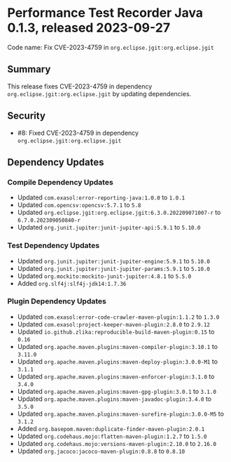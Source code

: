 # Performance Test Recorder Java 0.1.3, released 2023-09-27

Code name: Fix CVE-2023-4759 in `org.eclipse.jgit:org.eclipse.jgit`

## Summary

This release fixes CVE-2023-4759 in dependency `org.eclipse.jgit:org.eclipse.jgit` by updating dependencies.

## Security

* #8: Fixed CVE-2023-4759 in dependency `org.eclipse.jgit:org.eclipse.jgit`

## Dependency Updates

### Compile Dependency Updates

* Updated `com.exasol:error-reporting-java:1.0.0` to `1.0.1`
* Updated `com.opencsv:opencsv:5.7.1` to `5.8`
* Updated `org.eclipse.jgit:org.eclipse.jgit:6.3.0.202209071007-r` to `6.7.0.202309050840-r`
* Updated `org.junit.jupiter:junit-jupiter-api:5.9.1` to `5.10.0`

### Test Dependency Updates

* Updated `org.junit.jupiter:junit-jupiter-engine:5.9.1` to `5.10.0`
* Updated `org.junit.jupiter:junit-jupiter-params:5.9.1` to `5.10.0`
* Updated `org.mockito:mockito-junit-jupiter:4.8.1` to `5.5.0`
* Added `org.slf4j:slf4j-jdk14:1.7.36`

### Plugin Dependency Updates

* Updated `com.exasol:error-code-crawler-maven-plugin:1.1.2` to `1.3.0`
* Updated `com.exasol:project-keeper-maven-plugin:2.8.0` to `2.9.12`
* Updated `io.github.zlika:reproducible-build-maven-plugin:0.15` to `0.16`
* Updated `org.apache.maven.plugins:maven-compiler-plugin:3.10.1` to `3.11.0`
* Updated `org.apache.maven.plugins:maven-deploy-plugin:3.0.0-M1` to `3.1.1`
* Updated `org.apache.maven.plugins:maven-enforcer-plugin:3.1.0` to `3.4.0`
* Updated `org.apache.maven.plugins:maven-gpg-plugin:3.0.1` to `3.1.0`
* Updated `org.apache.maven.plugins:maven-javadoc-plugin:3.4.0` to `3.5.0`
* Updated `org.apache.maven.plugins:maven-surefire-plugin:3.0.0-M5` to `3.1.2`
* Added `org.basepom.maven:duplicate-finder-maven-plugin:2.0.1`
* Updated `org.codehaus.mojo:flatten-maven-plugin:1.2.7` to `1.5.0`
* Updated `org.codehaus.mojo:versions-maven-plugin:2.10.0` to `2.16.0`
* Updated `org.jacoco:jacoco-maven-plugin:0.8.8` to `0.8.10`
